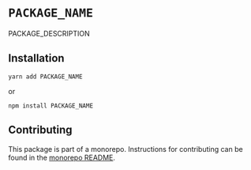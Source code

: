 # `PACKAGE_NAME`

PACKAGE_DESCRIPTION

## Installation

`yarn add PACKAGE_NAME`

or

`npm install PACKAGE_NAME`

## Contributing

This package is part of a monorepo. Instructions for contributing can be found in the [monorepo README](https://github.com/MetaMask/metamask-monorepo-template#readme).
